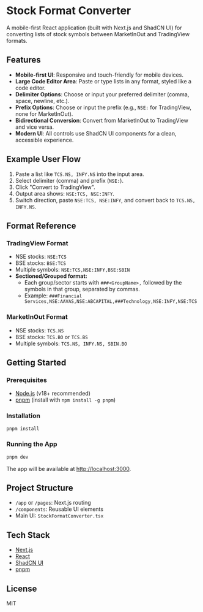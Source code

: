 # Stock Format Converter

A mobile-first React application (built with Next.js and ShadCN UI) for converting lists of stock symbols between MarketInOut and TradingView formats.

## Features

- **Mobile-first UI**: Responsive and touch-friendly for mobile devices.
- **Large Code Editor Area**: Paste or type lists in any format, styled like a code editor.
- **Delimiter Options**: Choose or input your preferred delimiter (comma, space, newline, etc.).
- **Prefix Options**: Choose or input the prefix (e.g., `NSE:` for TradingView, none for MarketInOut).
- **Bidirectional Conversion**: Convert from MarketInOut to TradingView and vice versa.
- **Modern UI**: All controls use ShadCN UI components for a clean, accessible experience.

## Example User Flow

1. Paste a list like `TCS.NS, INFY.NS` into the input area.
2. Select delimiter (comma) and prefix (`NSE:`).
3. Click "Convert to TradingView".
4. Output area shows: `NSE:TCS, NSE:INFY`.
5. Switch direction, paste `NSE:TCS, NSE:INFY`, and convert back to `TCS.NS, INFY.NS`.

## Format Reference

### TradingView Format

- NSE stocks: `NSE:TCS`
- BSE stocks: `BSE:TCS`
- Multiple symbols: `NSE:TCS,NSE:INFY,BSE:SBIN`
- **Sectioned/Grouped format:**
  - Each group/sector starts with `###<GroupName>,` followed by the symbols in that group, separated by commas.
  - Example: `###Financial Services,NSE:AAVAS,NSE:ABCAPITAL,###Technology,NSE:INFY,NSE:TCS`

### MarketInOut Format

- NSE stocks: `TCS.NS`
- BSE stocks: `TCS.BO` or `TCS.BS`
- Multiple symbols: `TCS.NS, INFY.NS, SBIN.BO`

## Getting Started

### Prerequisites

- [Node.js](https://nodejs.org/) (v18+ recommended)
- [pnpm](https://pnpm.io/) (install with `npm install -g pnpm`)

### Installation

```sh
pnpm install
```

### Running the App

```sh
pnpm dev
```

The app will be available at [http://localhost:3000](http://localhost:3000).

## Project Structure

- `/app` or `/pages`: Next.js routing
- `/components`: Reusable UI elements
- Main UI: `StockFormatConverter.tsx`

## Tech Stack

- [Next.js](https://nextjs.org/)
- [React](https://react.dev/)
- [ShadCN UI](https://ui.shadcn.com/)
- [pnpm](https://pnpm.io/)

## License

MIT
